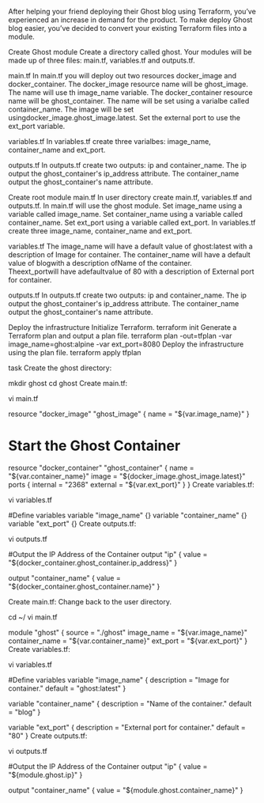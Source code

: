 After helping your friend deploying their Ghost blog using Terraform, you’ve experienced an increase in demand for the product. To make deploy Ghost blog easier, you’ve decided to convert your existing Terraform files into a module.

Create Ghost module
Create a directory called ghost.
Your modules will be made up of three files: main.tf, variables.tf and outputs.tf.

main.tf
In main.tf you will deploy out two resources docker_image and docker_container. The docker_image resource name will be ghost_image.
The name will use th image_name variable.
The docker_container resource name will be ghost_container.
The name will be set using a varialbe called container_name. The image will be set usingdocker_image.ghost_image.latest. Set the external port to use the ext_port variable.

variables.tf
In variables.tf create three varialbes: image_name, container_name and ext_port.

outputs.tf
In outputs.tf create two outputs: ip and container_name. The ip output the ghost_container's ip_address attribute.
The container_name output the ghost_container's name attribute.

Create root module
main.tf
In user directory create main.tf, variables.tf and outputs.tf. In main.tf will use the ghost module.
Set image_name using a variable called image_name.
Set container_name using a variable called container_name.
Set ext_port using a variable called ext_port.
In variables.tf create three image_name, container_name and ext_port.

variables.tf
The image_name will have a default value of ghost:latest with a description of Image for container.
The container_name will have a default value of blogwith a description ofName of the container.  
Theext_portwill have adefaultvalue of 80 with a description of External port for container.

outputs.tf
In outputs.tf create two outputs: ip and container_name. The ip output the ghost_container's ip_address attribute.
The container_name output the ghost_container's name attribute.

Deploy the infrastructure
Initialize Terraform.
terraform init
Generate a Terraform plan and output a plan file.
terraform plan -out=tfplan -var image_name=ghost:alpine -var ext_port=8080
Deploy the infrastructure using the plan file.
terraform apply tfplan

task
Create the ghost directory:

mkdir ghost
cd ghost
Create main.tf:

vi main.tf

resource "docker_image" "ghost_image" {
  name = "${var.image_name}"
}

# Start the Ghost Container
resource "docker_container" "ghost_container" {
  name  = "${var.container_name}"
  image = "${docker_image.ghost_image.latest}"
  ports {
    internal = "2368"
    external = "${var.ext_port}"
  }
}
Create variables.tf:

vi variables.tf

#Define variables
variable "image_name" {}
variable "container_name" {}
variable "ext_port" {}
Create outputs.tf:

vi outputs.tf

#Output the IP Address of the Container
output "ip" {
  value = "${docker_container.ghost_container.ip_address}"
}

output "container_name" {
  value = "${docker_container.ghost_container.name}"
}

Create main.tf: Change back to the user directory.

cd ~/
vi main.tf

module "ghost" {
  source             = "./ghost"
  image_name         = "${var.image_name}"
  container_name     = "${var.container_name}"
  ext_port           = "${var.ext_port}"
}
Create variables.tf:

vi variables.tf

#Define variables
variable "image_name" {
  description = "Image for container."
  default     = "ghost:latest"
}

variable "container_name" {
  description = "Name of the container."
  default     = "blog"
}

variable "ext_port" {
  description = "External port for container."
  default     = "80"
}
Create outputs.tf:

vi outputs.tf

#Output the IP Address of the Container
output "ip" {
  value = "${module.ghost.ip}"
}

output "container_name" {
  value = "${module.ghost.container_name}"
}
